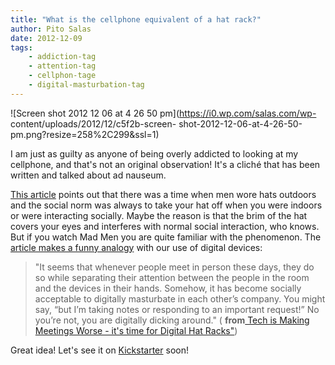 ```yaml
---
title: "What is the cellphone equivalent of a hat rack?"
author: Pito Salas
date: 2012-12-09
tags:
    - addiction-tag
    - attention-tag
    - cellphon-tage
    - digital-masturbation-tag
---
```




![Screen shot 2012 12 06 at 4 26 50 pm](https://i0.wp.com/salas.com/wp-
content/uploads/2012/12/c5f2b-screen-
shot-2012-12-06-at-4-26-50-pm.png?resize=258%2C299&ssl=1)

I am just as guilty as anyone of being overly addicted to looking at my
cellphone, and that's not an original observation! It's a cliché that has been
written and talked about ad nauseum.

[This article](<http://techcrunch.com/2012/12/09/digital-hat-racks/>) points
out that there was a time when men wore hats outdoors and the social norm was
always to take your hat off when you were indoors or were interacting
socially. Maybe the reason is that the brim of the hat covers your eyes and
interferes with normal social interaction, who knows. But if you watch Mad Men
you are quite familiar with the phenomenon. The [article makes a funny
analogy](<http://techcrunch.com/2012/12/09/digital-hat-racks/>) with our use
of digital devices:

> "It seems that whenever people meet in person these days, they do so while
> separating their attention between the people in the room and the devices in
> their hands. Somehow, it has become socially acceptable to digitally
> masturbate in each other’s company. You might say, “but I’m taking notes or
> responding to an important request!” No you’re not, you are digitally
> dicking around." ( **from**[ Tech is Making Meetings Worse - it's time for
> Digital Hat Racks"](<http://techcrunch.com/2012/12/09/digital-hat-racks/>))

Great idea! Let's see it on [Kickstarter](<http://www.kickstarter.com>) soon!


